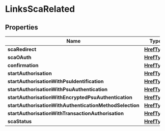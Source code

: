 
# LinksScaRelated

## Properties
Name | Type | Description | Notes
------------ | ------------- | ------------- | -------------
**scaRedirect** | [**HrefType**](HrefType.md) |  |  [optional]
**scaOAuth** | [**HrefType**](HrefType.md) |  |  [optional]
**confirmation** | [**HrefType**](HrefType.md) |  |  [optional]
**startAuthorisation** | [**HrefType**](HrefType.md) |  |  [optional]
**startAuthorisationWithPsuIdentification** | [**HrefType**](HrefType.md) |  |  [optional]
**startAuthorisationWithPsuAuthentication** | [**HrefType**](HrefType.md) |  |  [optional]
**startAuthorisationWithEncryptedPsuAuthentication** | [**HrefType**](HrefType.md) |  |  [optional]
**startAuthorisationWithAuthenticationMethodSelection** | [**HrefType**](HrefType.md) |  |  [optional]
**startAuthorisationWithTransactionAuthorisation** | [**HrefType**](HrefType.md) |  |  [optional]
**scaStatus** | [**HrefType**](HrefType.md) |  |  [optional]



